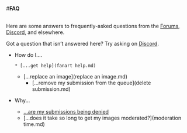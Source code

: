 #__FAQ__

&nbsp;  
Here are some answers to frequently-asked questions from the [Forums](https://forum.fanart.tv/index.php), [Discord](https://discord.gg/r9VufRk), and elsewhere. 

Got a question that isn’t answered here? Try asking on [Discord](https://discord.gg/r9VufRk).

- How do I....

      * [...get help](fanart help.md)
  * [...replace an image](replace an image.md)
    * [...remove my submission from the queue](delete submission.md)

- Why...
  
    * [...are my submissions being denied](https://fanart.tv/tutorials/artwork-may-denied/)
    * [...does it take so long to get my images moderated?](moderation time.md)